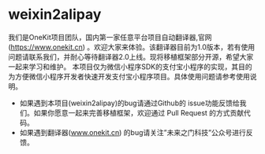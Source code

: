 # weixin2alipay
我们是OneKit项目团队，国内第一家任意平台项目自动翻译器,官网 (https://www.onekit.cn) 。欢迎大家来体验。该翻译器目前为1.0版本，若有使用问题请联系我们，并耐心等待翻译器2.0上线。现将移植框架部分开源，希望大家一起来学习和维护。
本项目仅为微信小程序SDK的支付宝小程序的实现，其目的为方便微信小程序开发者快速开发支付宝小程序项目。具体使用问题请参考使用说明。

- 如果遇到本项目(weixin2alipay)的bug请通过Github的 issue功能反馈给我们。如果你愿意一起来完善移植框架，欢迎通过 Pull Request 的方式贡献代码。
- 如果遇到翻译器(www.onekit.cn) 的bug请关注”未来之门科技”公众号进行反馈。
